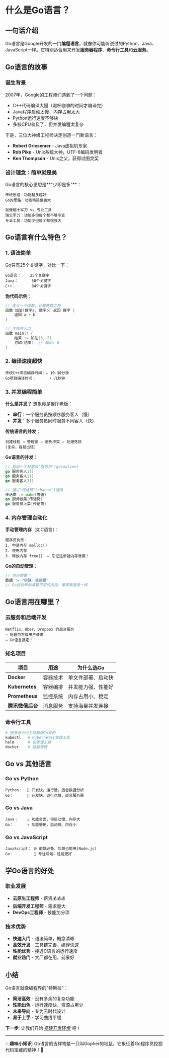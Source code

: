 # 什么是Go语言？

## 一句话介绍

Go语言是Google开发的一门**编程语言**，就像你可能听说过的Python、Java、JavaScript一样。它特别适合用来开发**服务器程序**、**命令行工具**和**云服务**。

## Go语言的故事

### 诞生背景
2007年，Google的工程师们遇到了一个问题：
- C++代码编译太慢（喝杯咖啡的时间才编译完）
- Java程序启动太慢、内存占用太大
- Python运行速度不够快
- 多核CPU普及了，但并发编程太复杂

于是，三位大神级工程师决定创造一门新语言：
- **Robert Griesemer** - Java虚拟机专家
- **Rob Pike** - Unix系统大神，UTF-8编码发明者
- **Ken Thompson** - Unix之父，获得过图灵奖

### 设计理念：简单就是美

Go语言的核心思想是**"少即是多"**：
```
传统思路：功能越多越好
Go的思路：功能精简但强大

就像瑞士军刀 vs 专业工具
瑞士军刀：功能多但每个都不够专业
专业工具：功能少但每个都很强大
```

## Go语言有什么特色？

### 1. 语法简单
Go只有25个关键字，对比一下：
```
Go语言：    25个关键字
Java：      50个关键字  
C++：       84个关键字
```

**伪代码示例**：
```go
// 定义一个函数，计算两数之和
函数 加法(数字a, 数字b) 返回 数字 {
    返回 a + b
}

// 主程序入口
函数 main() {
    结果 := 加法(3, 5)
    打印(结果)  // 输出: 8
}
```

### 2. 编译速度超快
```
传统C++项目编译时间：☕ 10-30分钟
Go项目编译时间：      ⚡ 几秒钟
```

### 3. 并发编程简单

**什么是并发？**
想象你是餐厅老板：
- **串行**：一个服务员按顺序服务客人（慢）
- **并发**：多个服务员同时服务不同客人（快）

**传统语言的并发**：
```
创建线程 → 管理锁 → 避免冲突 → 处理死锁
(复杂，容易出错)
```

**Go语言的并发**：
```go
// 启动一个轻量级"服务员"(goroutine)
go 服务客人1()
go 服务客人2()
go 服务客人3()

// 通过"传话筒"(channel)通信
传话筒 := make(管道)
go 厨师做菜(传话筒)
go 服务员上菜(传话筒)
```

### 4. 内存管理自动化

**手动管理内存**（如C语言）：
```
程序员负责：
1. 申请内存 malloc()
2. 使用内存
3. 释放内存 free()  ← 忘记这步就内存泄漏！
```

**Go的自动管理**：
```go
// 你只需要：
数据 := "创建一些数据"
// Go自动帮你清理不用的内存，像家政服务一样
```

## Go语言用在哪里？

### 云服务和后端开发
```
Netflix、Uber、Dropbox 的后台服务
→ 处理百万级用户请求
→ Go语言搞定！
```

### 知名项目
| 项目 | 用途 | 为什么选Go |
|------|------|-----------|
| **Docker** | 容器技术 | 单文件部署、启动快 |
| **Kubernetes** | 容器编排 | 并发能力强、性能好 |
| **Prometheus** | 监控系统 | 内存占用小、稳定 |
| **腾讯微信后台** | 消息服务 | 支持海量并发连接 |

### 命令行工具
```bash
# 很多命令行工具都是Go写的
kubectl   # Kubernetes管理工具
helm      # 包管理工具
docker    # 容器管理
```

## Go vs 其他语言

### Go vs Python
```
Python：  🐌 开发快，运行慢，适合数据分析
Go：      🚀 开发快，运行也快，适合服务器
```

### Go vs Java
```
Java：    ☕ 功能全面，但启动慢、内存大
Go：      ⚡ 功能够用，启动快、内存小
```

### Go vs JavaScript
```
JavaScript： 🌐 前端必备，后端也能用(Node.js)
Go：         🔧 专注后端，性能更好
```

## 学Go语言的好处

### 职业发展
- **云原生工程师** - 薪资💰💰💰
- **后端开发工程师** - 需求量大
- **DevOps工程师** - 技能加分项

### 技术优势
- **快速入门** - 语法简单，概念清晰
- **高效开发** - 工具链完善，编译快速
- **性能优秀** - 接近C语言的运行速度
- **就业热门** - 大厂都在用，前景好

## 小结

Go语言就像编程界的"特斯拉"：
- **简洁高效** - 没有多余的复杂功能
- **性能出色** - 运行速度快，资源占用少
- **未来导向** - 专为云时代设计
- **易于上手** - 学习曲线平缓

**下一步**: 让我们开始 [搭建开发环境](./setup) 吧！

---

💡 **趣味小知识**: Go语言的吉祥物是一只叫Gopher的地鼠，它象征着Go程序员挖掘代码宝藏的精神！🐹 